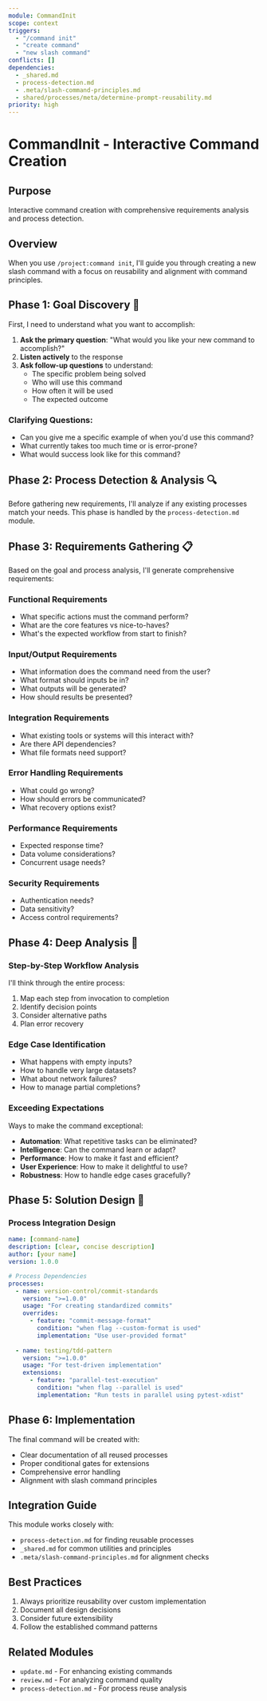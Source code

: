 ```yaml
---
module: CommandInit  
scope: context
triggers: 
  - "/command init"
  - "create command"
  - "new slash command"
conflicts: []
dependencies:
  - _shared.md
  - process-detection.md
  - .meta/slash-command-principles.md
  - shared/processes/meta/determine-prompt-reusability.md
priority: high
---
```


# CommandInit - Interactive Command Creation

## Purpose
Interactive command creation with comprehensive requirements analysis and process detection.

## Overview
When you use `/project:command init`, I'll guide you through creating a new slash command with a focus on reusability and alignment with command principles.

## Phase 1: Goal Discovery 🎯

First, I need to understand what you want to accomplish:

1. **Ask the primary question**: "What would you like your new command to accomplish?"
2. **Listen actively** to the response
3. **Ask follow-up questions** to understand:
   - The specific problem being solved
   - Who will use this command
   - How often it will be used
   - The expected outcome

### Clarifying Questions:
- Can you give me a specific example of when you'd use this command?
- What currently takes too much time or is error-prone?
- What would success look like for this command?

## Phase 2: Process Detection & Analysis 🔍

Before gathering new requirements, I'll analyze if any existing processes match your needs. This phase is handled by the `process-detection.md` module.

## Phase 3: Requirements Gathering 📋

Based on the goal and process analysis, I'll generate comprehensive requirements:

### Functional Requirements
- What specific actions must the command perform?
- What are the core features vs nice-to-haves?
- What's the expected workflow from start to finish?

### Input/Output Requirements
- What information does the command need from the user?
- What format should inputs be in?
- What outputs will be generated?
- How should results be presented?

### Integration Requirements
- What existing tools or systems will this interact with?
- Are there API dependencies?
- What file formats need support?

### Error Handling Requirements
- What could go wrong?
- How should errors be communicated?
- What recovery options exist?

### Performance Requirements
- Expected response time?
- Data volume considerations?
- Concurrent usage needs?

### Security Requirements
- Authentication needs?
- Data sensitivity?
- Access control requirements?

## Phase 4: Deep Analysis 🔬

### Step-by-Step Workflow Analysis
I'll think through the entire process:
1. Map each step from invocation to completion
2. Identify decision points
3. Consider alternative paths
4. Plan error recovery

### Edge Case Identification
- What happens with empty inputs?
- How to handle very large datasets?
- What about network failures?
- How to manage partial completions?

### Exceeding Expectations
Ways to make the command exceptional:
- **Automation**: What repetitive tasks can be eliminated?
- **Intelligence**: Can the command learn or adapt?
- **Performance**: How to make it fast and efficient?
- **User Experience**: How to make it delightful to use?
- **Robustness**: How to handle edge cases gracefully?

## Phase 5: Solution Design 📐

### Process Integration Design
```yaml
name: [command-name]
description: [clear, concise description]
author: [your name]
version: 1.0.0

# Process Dependencies
processes:
  - name: version-control/commit-standards
    version: ">=1.0.0"
    usage: "For creating standardized commits"
    overrides:
      - feature: "commit-message-format"
        condition: "when flag --custom-format is used"
        implementation: "Use user-provided format"
  
  - name: testing/tdd-pattern
    version: ">=1.0.0"
    usage: "For test-driven implementation"
    extensions:
      - feature: "parallel-test-execution"
        condition: "when flag --parallel is used"
        implementation: "Run tests in parallel using pytest-xdist"
```

## Phase 6: Implementation

The final command will be created with:
- Clear documentation of all reused processes
- Proper conditional gates for extensions
- Comprehensive error handling
- Alignment with slash command principles

## Integration Guide

This module works closely with:
- `process-detection.md` for finding reusable processes
- `_shared.md` for common utilities and principles
- `.meta/slash-command-principles.md` for alignment checks

## Best Practices

1. Always prioritize reusability over custom implementation
2. Document all design decisions
3. Consider future extensibility
4. Follow the established command patterns

## Related Modules
- `update.md` - For enhancing existing commands
- `review.md` - For analyzing command quality
- `process-detection.md` - For process reuse analysis